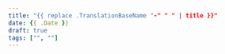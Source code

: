 ```yaml
---
title: "{{ replace .TranslationBaseName "-" " " | title }}"
date: {{ .Date }}
draft: true
tags: ["", ""]
---
```



